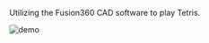 Utilizing the Fusion360 CAD software to play Tetris.

![demo](https://github.com/m0dd0/CADTris/tree/main/resources/showcase.PNG?raw=true)